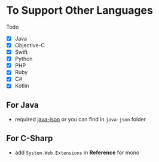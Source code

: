 # To Support Other Languages
Todo

- [x] Java
- [x] Objective-C
- [x] Swift
- [x] Python
- [x] PHP
- [x] Ruby
- [x] C#
- [x] Kotlin

## For Java

- required [java-json](http://www.java2s.com/Code/JarDownload/java/java-json.jar.zip) or you can find in `java-json` folder

## For C-Sharp

- add `System.Web.Extensions` in **Reference** for mono